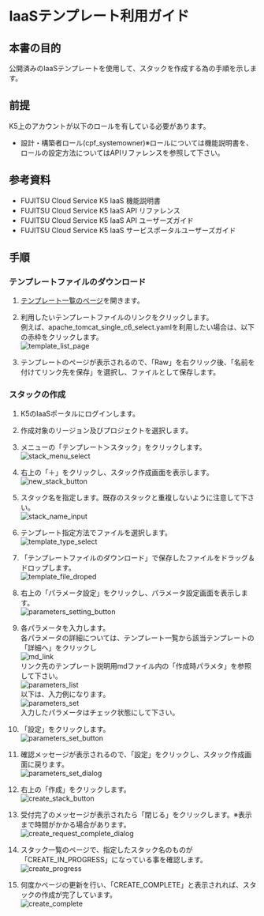# IaaSテンプレート利用ガイド

## 本書の目的

公開済みのIaaSテンプレートを使用して、スタックを作成する為の手順を示します。  

## 前提

K5上のアカウントが以下のロールを有している必要があります。

- 設計・構築者ロール(cpf_systemowner)※ロールについては機能説明書を、ロールの設定方法についてはAPIリファレンスを参照して下さい。

## 参考資料

- FUJITSU Cloud Service K5 IaaS 機能説明書
- FUJITSU Cloud Service K5 IaaS API リファレンス
- FUJITSU Cloud Service K5 IaaS API ユーザーズガイド
- FUJITSU Cloud Service K5 IaaS サービスポータルユーザーズガイド

## 手順

### テンプレートファイルのダウンロード
1. [テンプレート一覧のページ](https://github.com/k5-community/developer/tree/master/iaas-templates)を開きます。

1. 利用したいテンプレートファイルのリンクをクリックします。  
  例えば、apache_tomcat_single_c6_select.yamlを利用したい場合は、以下の赤枠をクリックします。  
  ![template_list_page](./images/apache_tomcat_single_c6_select.jpg)

1. テンプレートのページが表示されるので、「Raw」を右クリック後、「名前を付けてリンク先を保存」を選択し、ファイルとして保存します。

### スタックの作成

1. K5のIaaSポータルにログインします。

1. 作成対象のリージョン及びプロジェクトを選択します。

1. メニューの「テンプレート＞スタック」をクリックします。  
  ![stack_menu_select](./images/stack_menu_select.jpg)

1. 右上の「＋」をクリックし、スタック作成画面を表示します。  
  ![new_stack_button](./images/new_stack_button.jpg)

1. スタック名を指定します。既存のスタックと重複しないように注意して下さい。  
  ![stack_name_input](./images/stack_name_input.jpg)

1. テンプレート指定方法でファイルを選択します。  
  ![template_type_select](./images/template_type_select.jpg)

1. 「テンプレートファイルのダウンロード」で保存したファイルをドラッグ＆ドロップします。  
  ![template_file_droped](./images/template_file_droped.jpg)

1. 右上の「パラメータ設定」をクリックし、パラメータ設定画面を表示します。  
  ![parameters_setting_button](./images/parameters_setting_button.jpg)

1. 各パラメータを入力します。  
  各パラメータの詳細については、テンプレート一覧から該当テンプレートの「詳細へ」をクリックし  
  ![md_link](./images/md_link.jpg)  
  リンク先のテンプレート説明用mdファイル内の「作成時パラメタ」を参照して下さい。  
  ![parameters_list](./images/parameters_list.jpg)  
  以下は、入力例になります。  
  ![parameters_set](./images/parameters_set.jpg)  
  入力したパラメータはチェック状態にして下さい。

1. 「設定」をクリックします。  
  ![parameters_set_button](./images/parameters_set_button.jpg)

1. 確認メッセージが表示されるので、「設定」をクリックし、スタック作成画面に戻ります。  
  ![parameters_set_dialog](./images/parameters_set_dialog.jpg)

1. 右上の「作成」をクリックします。  
  ![create_stack_button](./images/create_stack_button.jpg)

1. 受付完了のメッセージが表示されたら「閉じる」をクリックします。※表示まで時間がかかる場合があります。  
  ![create_request_complete_dialog](./images/create_request_complete_dialog.jpg)

1. スタック一覧のページで、指定したスタック名のものが「CREATE_IN_PROGRESS」になっている事を確認します。  
  ![create_progress](./images/create_progress.jpg)

1. 何度かページの更新を行い、「CREATE_COMPLETE」と表示されれば、スタックの作成が完了しています。  
  ![create_complete](./images/create_complete.jpg)
